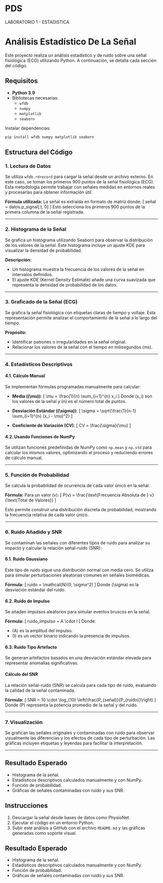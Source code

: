 # PDS
LABORATORIO 1 - ESTADISTICA
# Análisis Estadístico De La Señal

Este proyecto realiza un análisis estadístico y de ruido sobre una señal fisiológica (ECG) utilizando Python. A continuación, se detalla cada sección del código.

## Requisitos
- **Python 3.9**
- Bibliotecas necesarias:
  - `wfdb`
  - `numpy`
  - `matplotlib`
  - `seaborn`

Instalar dependencias:
```bash
pip install wfdb numpy matplotlib seaborn
```

## Estructura del Código

### 1. Lectura de Datos
Se utiliza `wfdb.rdrecord` para cargar la señal desde un archivo externo. En este caso, se toman los primeros 900 puntos de la señal fisiológica (ECG). Esta metodología permite trabajar con señales medidas en entornos reales y procesarlas para obtener información útil.

**Fórmula utilizada:**
La señal es extraída en formato de matriz donde:
\[
señal = datos.p\_signal[:t, 0]
\]
Esto selecciona los primeros 900 puntos de la primera columna de la señal registrada.

---

### 2. Histograma de la Señal
Se grafica un histograma utilizando Seaborn para observar la distribución de los valores de la señal. Este histograma incluye un ajuste KDE para visualizar la densidad de probabilidad.

**Descripción:**
- Un histograma muestra la frecuencia de los valores de la señal en intervalos definidos.
- El ajuste KDE (Kernel Density Estimate) añade una curva suavizada que representa la densidad de probabilidad de los datos.

---

### 3. Graficado de la Señal (ECG)
Se grafica la señal fisiológica con etiquetas claras de tiempo y voltaje. Esta representación permite analizar el comportamiento de la señal a lo largo del tiempo.

**Propósito:**
- Identificar patrones o irregularidades en la señal original.
- Relacionar los valores de la señal con el tiempo en milisegundos (ms).

---

### 4. Estadísticos Descriptivos

#### 4.1. Cálculo Manual
Se implementan fórmulas programadas manualmente para calcular:
- **Media (\(\mu\))**:
\[
\mu = \frac{1}{n} \sum_{i=1}^{n} x_i
\]
Donde \(x_i\) son los valores de la señal y \(n\) es el número total de puntos.

- **Desviación Estándar (\(\sigma\))**:
\[
\sigma = \sqrt{\frac{1}{n-1} \sum_{i=1}^{n} (x_i - \mu)^2}
\]

- **Coeficiente de Variación (CV)**:
\[
CV = \frac{\sigma}{\mu}
\]

#### 4.2. Usando Funciones de NumPy
Se utilizan funciones predefinidas de NumPy como `np.mean` y `np.std` para calcular los mismos valores, optimizando el proceso y reduciendo errores de cálculo manual.

---

### 5. Función de Probabilidad
Se calcula la probabilidad de ocurrencia de cada valor único en la señal.

**Fórmula:**
Para un valor \(v\):
\[
P(v) = \frac{\text{Frecuencia Absoluta de } v}{\text{Total de Valores}}
\]

Esto permite construir una distribución discreta de probabilidad, mostrando la frecuencia relativa de cada valor único.

---

### 6. Ruido Añadido y SNR
Se contaminan las señales con diferentes tipos de ruido para analizar su impacto y calcular la relación señal-ruido (SNR):

#### 6.1. Ruido Gaussiano
Este tipo de ruido sigue una distribución normal con media cero. Se utiliza para simular perturbaciones aleatorias comunes en señales biomédicas.

**Fórmula:**
\[
ruido = \mathcal{N}(0, \sigma^2)
\]
Donde \(\sigma\) es la desviación estándar del ruido.

#### 6.2. Ruido de Impulso
Se añaden impulsos aleatorios para simular eventos bruscos en la señal.

**Fórmula:**
\[
ruido\_impulso = A \cdot I
\]
Donde:
- \(A\) es la amplitud del impulso.
- \(I\) es un vector binario indicando la presencia de impulsos.

#### 6.3. Ruido Tipo Artefacto
Se generan artefactos basados en una desviación estándar elevada para representar anomalías significativas.

#### Cálculo del SNR
La relación señal-ruido (SNR) se calcula para cada tipo de ruido, evaluando la calidad de la señal contaminada.

**Fórmula:**
\[
SNR = 10 \cdot \log_{10} \left(\frac{P_{señal}}{P_{ruido}}\right)
\]
Donde \(P\) representa la potencia promedio de la señal y del ruido.

---

### 7. Visualización
Se grafican las señales originales y contaminadas con ruido para observar visualmente las diferencias y los efectos de cada tipo de perturbación. Las gráficas incluyen etiquetas y leyendas para facilitar la interpretación.

---

## Resultado Esperado
- Histograma de la señal.
- Estadísticos descriptivos calculados manualmente y con NumPy.
- Función de probabilidad.
- Gráficas de señales contaminadas con ruido y sus SNR.

## Instrucciones
1. Descargar la señal desde bases de datos como PhysioNet.
2. Ejecutar el código en un entorno Python.
3. Subir este análisis a GitHub con el archivo `README.md` y las gráficas generadas como soporte visual.

## Resultado Esperado
- Histograma de la señal.
- Estadísticos descriptivos calculados manualmente y con NumPy.
- Función de probabilidad.
- Gráficas de señales contaminadas con ruido y sus SNR.

